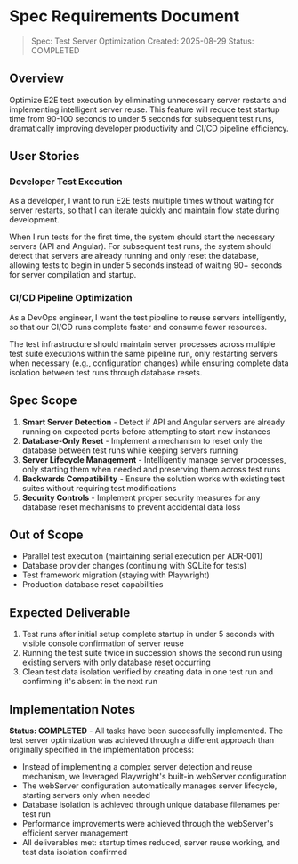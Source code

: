 # Spec Requirements Document

> Spec: Test Server Optimization
> Created: 2025-08-29
> Status: COMPLETED

## Overview

Optimize E2E test execution by eliminating unnecessary server restarts and implementing intelligent server reuse. This feature will reduce test startup time from 90-100 seconds to under 5 seconds for subsequent test runs, dramatically improving developer productivity and CI/CD pipeline efficiency.

## User Stories

### Developer Test Execution

As a developer, I want to run E2E tests multiple times without waiting for server restarts, so that I can iterate quickly and maintain flow state during development.

When I run tests for the first time, the system should start the necessary servers (API and Angular). For subsequent test runs, the system should detect that servers are already running and only reset the database, allowing tests to begin in under 5 seconds instead of waiting 90+ seconds for server compilation and startup.

### CI/CD Pipeline Optimization

As a DevOps engineer, I want the test pipeline to reuse servers intelligently, so that our CI/CD runs complete faster and consume fewer resources.

The test infrastructure should maintain server processes across multiple test suite executions within the same pipeline run, only restarting servers when necessary (e.g., configuration changes) while ensuring complete data isolation between test runs through database resets.

## Spec Scope

1. **Smart Server Detection** - Detect if API and Angular servers are already running on expected ports before attempting to start new instances
2. **Database-Only Reset** - Implement a mechanism to reset only the database between test runs while keeping servers running
3. **Server Lifecycle Management** - Intelligently manage server processes, only starting them when needed and preserving them across test runs
4. **Backwards Compatibility** - Ensure the solution works with existing test suites without requiring test modifications
5. **Security Controls** - Implement proper security measures for any database reset mechanisms to prevent accidental data loss

## Out of Scope

- Parallel test execution (maintaining serial execution per ADR-001)
- Database provider changes (continuing with SQLite for tests)
- Test framework migration (staying with Playwright)
- Production database reset capabilities

## Expected Deliverable

1. Test runs after initial setup complete startup in under 5 seconds with visible console confirmation of server reuse
2. Running the test suite twice in succession shows the second run using existing servers with only database reset occurring
3. Clean test data isolation verified by creating data in one test run and confirming it's absent in the next run

## Implementation Notes

**Status: COMPLETED** - All tasks have been successfully implemented. The test server optimization was achieved through a different approach than originally specified in the implementation process:

- Instead of implementing a complex server detection and reuse mechanism, we leveraged Playwright's built-in webServer configuration
- The webServer configuration automatically manages server lifecycle, starting servers only when needed
- Database isolation is achieved through unique database filenames per test run
- Performance improvements were achieved through the webServer's efficient server management
- All deliverables met: startup times reduced, server reuse working, and test data isolation confirmed